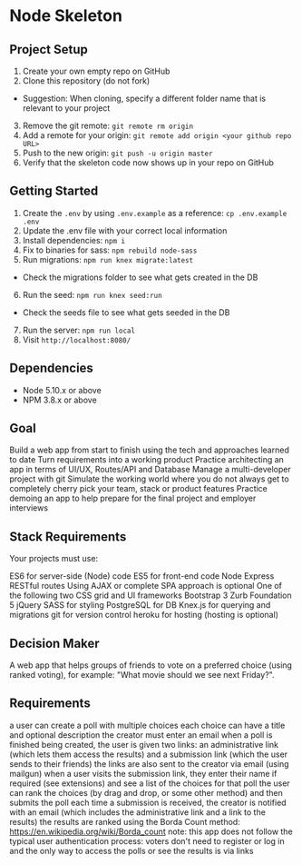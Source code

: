 # Node Skeleton

## Project Setup

1. Create your own empty repo on GitHub
2. Clone this repository (do not fork)
  - Suggestion: When cloning, specify a different folder name that is relevant to your project
3. Remove the git remote: `git remote rm origin`
4. Add a remote for your origin: `git remote add origin <your github repo URL>`
5. Push to the new origin: `git push -u origin master`
6. Verify that the skeleton code now shows up in your repo on GitHub

## Getting Started

1. Create the `.env` by using `.env.example` as a reference: `cp .env.example .env`
2. Update the .env file with your correct local information
3. Install dependencies: `npm i`
4. Fix to binaries for sass: `npm rebuild node-sass`
5. Run migrations: `npm run knex migrate:latest`
  - Check the migrations folder to see what gets created in the DB
6. Run the seed: `npm run knex seed:run`
  - Check the seeds file to see what gets seeded in the DB
7. Run the server: `npm run local`
8. Visit `http://localhost:8080/`

## Dependencies

- Node 5.10.x or above
- NPM 3.8.x or above

## Goal

Build a web app from start to finish using the tech and approaches learned to date
Turn requirements into a working product
Practice architecting an app in terms of UI/UX, Routes/API and Database
Manage a multi-developer project with git
Simulate the working world where you do not always get to completely cherry pick your team, stack or product features
Practice demoing an app to help prepare for the final project and employer interviews

## Stack Requirements

Your projects must use:

ES6 for server-side (Node) code
ES5 for front-end code
Node
Express
RESTful routes
Using AJAX or complete SPA approach is optional
One of the following two CSS grid and UI frameworks
Bootstrap 3
Zurb Foundation 5
jQuery
SASS for styling
PostgreSQL for DB
Knex.js for querying and migrations
git for version control
heroku for hosting (hosting is optional)

## Decision Maker

A web app that helps groups of friends to vote on a preferred choice (using ranked voting), for example: "What movie should we see next Friday?".

## Requirements

a user can create a poll with multiple choices
each choice can have a title and optional description
the creator must enter an email
when a poll is finished being created, the user is given two links: an administrative link (which lets them access the results) and a submission link (which the user sends to their friends)
the links are also sent to the creator via email (using mailgun)
when a user visits the submission link, they enter their name if required (see extensions) and see a list of the choices for that poll
the user can rank the choices (by drag and drop, or some other method) and then submits the poll
each time a submission is received, the creator is notified with an email (which includes the administrative link and a link to the results)
the results are ranked using the Borda Count method: https://en.wikipedia.org/wiki/Borda_count
note: this app does not follow the typical user authentication process: voters don't need to register or log in and the only way to access the polls or see the results is via links
